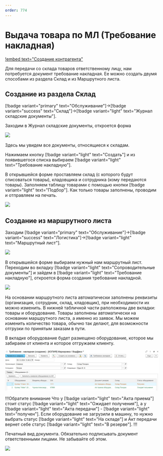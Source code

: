 ```yaml
---
order: 774
---
```

# Выдача товара по МЛ (Требование накладная)

[!embed text="Создание контрагента"](https://youtu.be/xWB9VA2kruQ)

Для передачи со склада товаров ответственному лицу, нам потребуется документ требование накладная.
Ее можно создать двумя способами из раздела Склад и из Маршрутного листа.

## Создание из раздела Склад

[!badge variant="primary" text="Обслуживание"]->[!badge variant="success" text="Склад"]->[!badge variant="light" text="Журнал складские документы"].

Заходим в Журнал складские документы, откроется форма

![](\images\диспетчер\требование.jpg)

Здесь мы увидем все документы, относящиеся к складам.

Нажимаем кнопку [!badge variant="light" text="Создать"] и из появившегося списка выбираем  [!badge variant="light" text="Требование накладную"].

В открывшейся форме проставляем склад (с которого будут списоваться товары), кладовщика и сотрудника (кому передаются товары). Заполняем таблицу товарами с помощью кнопки [!badge variant="light" text="Подбор"]. Как только товары заполнены, проводим и отправляем на печать.

![](\images\диспетчер\требование1.gif)

## Создание из маршрутного листа

Заходим [!badge variant="primary" text="Обслуживание"]->[!badge variant="success" text="Логистика"]->[!badge variant="light" text="Маршрутный лист"]. 

![](\images\диспетчер\требование3.jpg)

В открывшейся форме выбираем нужный нам маршрутный лист. Переходим во вкладку [!badge variant="light" text="Сопроводительные документы"] и зайдем в [!badge variant="light" text="Требование накладную"], откроется форма создания требование накладной.

![](\images\диспетчер\требование4.jpg)

На основании маршрутного листа автоматически заполнены реквизиты (организация, сотрудник, склад, кладовщик), при необходимости их можно изменить. В нижней табличной части раположены две вкладки: товары и оборудование. Товары заполнены автоматически на основании маршрутного листа, а именно из заявок. Мы можем изменить количество товара, обычно так делают, для возможности отгрузки по принятым заказам в пути. 

В вкладке оборудование будет размещено оборудование, которое мы забираем от клиента и которое отгружаем клиенту. 

![](\images\диспетчер\тр1.jpg)

!!!Обратите внимание
Что у [!badge variant="light" text="Акта приема"] стоит статус [!badge variant="light" text="Ожидает получения"], а у [!badge variant="light" text="Акта передачи"] - [!badge variant="light" text="получен"]. Если оборудование не загрузили в машину, то нужно выбрать статус [!badge variant="light" text="На складе"] и Акт передачи вернет себе статус [!badge variant="light" text="В резерве"].
!!!

Печатный вид документа. Обязательно подписывать документ ответственными лицами. Не забывайте об этом.

![](\images\диспетчер\печать.jpg)
